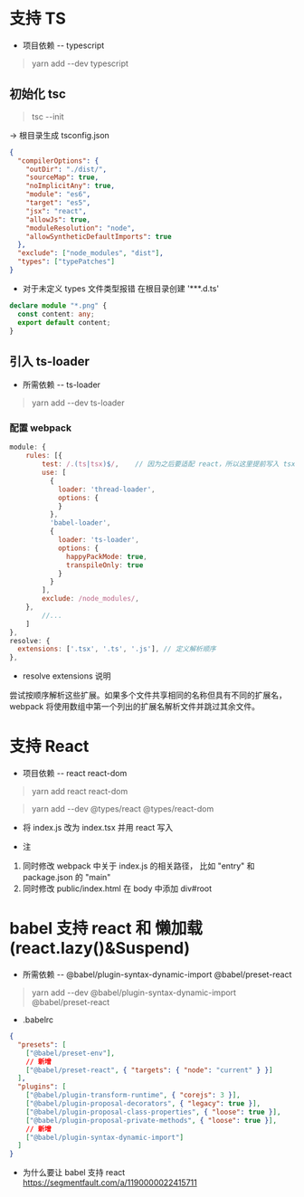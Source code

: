 # 支持 TS

- 项目依赖 -- typescript

> yarn add --dev typescript

## 初始化 tsc

> tsc --init

-> 根目录生成 tsconfig.json

```json
{
  "compilerOptions": {
    "outDir": "./dist/",
    "sourceMap": true,
    "noImplicitAny": true,
    "module": "es6",
    "target": "es5",
    "jsx": "react",
    "allowJs": true,
    "moduleResolution": "node",
    "allowSyntheticDefaultImports": true
  },
  "exclude": ["node_modules", "dist"],
  "types": ["typePatches"]
}
```

- 对于未定义 types 文件类型报错
  在根目录创建 '\*\*\*.d.ts'

```ts
declare module "*.png" {
  const content: any;
  export default content;
}
```

## 引入 ts-loader

- 所需依赖 -- ts-loader

> yarn add --dev ts-loader

### 配置 webpack

```js
module: {
    rules: [{
        test: /.(ts|tsx)$/,    // 因为之后要适配 react，所以这里提前写入 tsx
        use: [
          {
            loader: 'thread-loader',
            options: {
            }
          },
          'babel-loader',
          {
            loader: 'ts-loader',
            options: {
              happyPackMode: true,
              transpileOnly: true
            }
          }
        ],
        exclude: /node_modules/,
    },
        //...
    ]
},
resolve: {
  extensions: ['.tsx', '.ts', '.js'], // 定义解析顺序
},
```

- resolve extensions 说明

尝试按顺序解析这些扩展。如果多个文件共享相同的名称但具有不同的扩展名，webpack 将使用数组中第一个列出的扩展名解析文件并跳过其余文件。

# 支持 React

- 项目依赖 -- react react-dom

> yarn add react react-dom

> yarn add --dev @types/react @types/react-dom

- 将 index.js 改为 index.tsx 并用 react 写入

* 注

1. 同时修改 webpack 中关于 index.js 的相关路径， 比如 "entry" 和 package.json 的 "main"
2. 同时修改 public/index.html 在 body 中添加 div#root

# babel 支持 react 和 懒加载(react.lazy()&Suspend)

- 所需依赖 -- @babel/plugin-syntax-dynamic-import @babel/preset-react

> yarn add --dev @babel/plugin-syntax-dynamic-import @babel/preset-react

- .babelrc

```json
{
  "presets": [
    ["@babel/preset-env"],
    // 新增
    ["@babel/preset-react", { "targets": { "node": "current" } }]
  ],
  "plugins": [
    ["@babel/plugin-transform-runtime", { "corejs": 3 }],
    ["@babel/plugin-proposal-decorators", { "legacy": true }],
    ["@babel/plugin-proposal-class-properties", { "loose": true }],
    ["@babel/plugin-proposal-private-methods", { "loose": true }],
    // 新增
    ["@babel/plugin-syntax-dynamic-import"]
  ]
}
```

- 为什么要让 babel 支持 react
  https://segmentfault.com/a/1190000022415711
